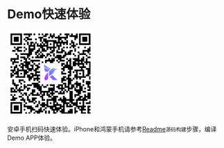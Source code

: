 # Demo快速体验
<div style="display: inline-block; text-align: left;">
  <img src="./img/kuikly_demo_android_qr.png" width="200">
</div>

安卓手机扫码快速体验。iPhone和鸿蒙手机请参考[Readme](https://github.com/Tencent-TDS/KuiklyUI/blob/main/README-zh_CN.md)`源码构建`步骤，编译Demo APP体验。
